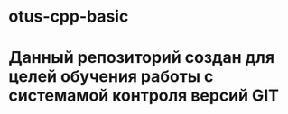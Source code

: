 # otus-cpp-basic
# Данный репозиторий создан для целей обучения работы с системамой контроля версий GIT

